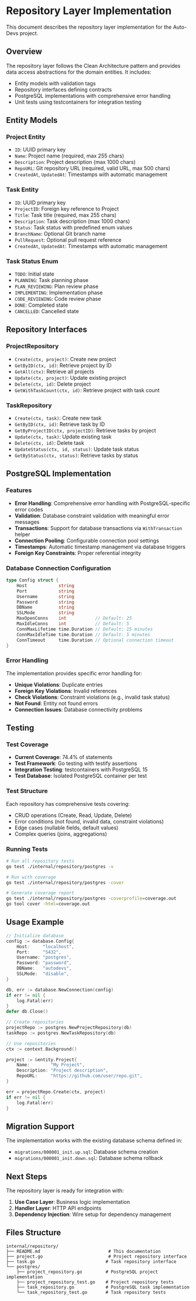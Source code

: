 # Repository Layer Implementation

This document describes the repository layer implementation for the Auto-Devs project.

## Overview

The repository layer follows the Clean Architecture pattern and provides data access abstractions for the domain entities. It includes:

- Entity models with validation tags
- Repository interfaces defining contracts
- PostgreSQL implementations with comprehensive error handling
- Unit tests using testcontainers for integration testing

## Entity Models

### Project Entity
- `ID`: UUID primary key
- `Name`: Project name (required, max 255 chars)
- `Description`: Project description (max 1000 chars)
- `RepoURL`: Git repository URL (required, valid URL, max 500 chars)
- `CreatedAt`, `UpdatedAt`: Timestamps with automatic management

### Task Entity
- `ID`: UUID primary key
- `ProjectID`: Foreign key reference to Project
- `Title`: Task title (required, max 255 chars)
- `Description`: Task description (max 1000 chars)
- `Status`: Task status with predefined enum values
- `BranchName`: Optional Git branch name
- `PullRequest`: Optional pull request reference
- `CreatedAt`, `UpdatedAt`: Timestamps with automatic management

### Task Status Enum
- `TODO`: Initial state
- `PLANNING`: Task planning phase
- `PLAN_REVIEWING`: Plan review phase
- `IMPLEMENTING`: Implementation phase
- `CODE_REVIEWING`: Code review phase
- `DONE`: Completed state
- `CANCELLED`: Cancelled state

## Repository Interfaces

### ProjectRepository
- `Create(ctx, project)`: Create new project
- `GetByID(ctx, id)`: Retrieve project by ID
- `GetAll(ctx)`: Retrieve all projects
- `Update(ctx, project)`: Update existing project
- `Delete(ctx, id)`: Delete project
- `GetWithTaskCount(ctx, id)`: Retrieve project with task count

### TaskRepository
- `Create(ctx, task)`: Create new task
- `GetByID(ctx, id)`: Retrieve task by ID
- `GetByProjectID(ctx, projectID)`: Retrieve tasks by project
- `Update(ctx, task)`: Update existing task
- `Delete(ctx, id)`: Delete task
- `UpdateStatus(ctx, id, status)`: Update task status
- `GetByStatus(ctx, status)`: Retrieve tasks by status

## PostgreSQL Implementation

### Features
- **Error Handling**: Comprehensive error handling with PostgreSQL-specific error codes
- **Validation**: Database constraint validation with meaningful error messages
- **Transactions**: Support for database transactions via `WithTransaction` helper
- **Connection Pooling**: Configurable connection pool settings
- **Timestamps**: Automatic timestamp management via database triggers
- **Foreign Key Constraints**: Proper referential integrity

### Database Connection Configuration
```go
type Config struct {
    Host            string
    Port            string
    Username        string
    Password        string
    DBName          string
    SSLMode         string
    MaxOpenConns    int           // Default: 25
    MaxIdleConns    int           // Default: 5
    ConnMaxLifetime time.Duration // Default: 15 minutes
    ConnMaxIdleTime time.Duration // Default: 5 minutes
    ConnTimeout     time.Duration // Optional connection timeout
}
```

### Error Handling
The implementation provides specific error handling for:
- **Unique Violations**: Duplicate entries
- **Foreign Key Violations**: Invalid references
- **Check Violations**: Constraint violations (e.g., invalid task status)
- **Not Found**: Entity not found errors
- **Connection Issues**: Database connectivity problems

## Testing

### Test Coverage
- **Current Coverage**: 74.4% of statements
- **Test Framework**: Go testing with testify assertions
- **Integration Testing**: testcontainers with PostgreSQL 15
- **Test Database**: Isolated PostgreSQL container per test

### Test Structure
Each repository has comprehensive tests covering:
- CRUD operations (Create, Read, Update, Delete)
- Error conditions (not found, invalid data, constraint violations)
- Edge cases (nullable fields, default values)
- Complex queries (joins, aggregations)

### Running Tests
```bash
# Run all repository tests
go test ./internal/repository/postgres -v

# Run with coverage
go test ./internal/repository/postgres -cover

# Generate coverage report
go test ./internal/repository/postgres -coverprofile=coverage.out
go tool cover -html=coverage.out
```

## Usage Example

```go
// Initialize database
config := database.Config{
    Host:     "localhost",
    Port:     "5432",
    Username: "postgres",
    Password: "password",
    DBName:   "autodevs",
    SSLMode:  "disable",
}

db, err := database.NewConnection(config)
if err != nil {
    log.Fatal(err)
}
defer db.Close()

// Create repositories
projectRepo := postgres.NewProjectRepository(db)
taskRepo := postgres.NewTaskRepository(db)

// Use repositories
ctx := context.Background()

project := &entity.Project{
    Name:        "My Project",
    Description: "Project description",
    RepoURL:     "https://github.com/user/repo.git",
}

err = projectRepo.Create(ctx, project)
if err != nil {
    log.Fatal(err)
}
```

## Migration Support

The implementation works with the existing database schema defined in:
- `migrations/000001_init.up.sql`: Database schema creation
- `migrations/000001_init.down.sql`: Database schema rollback

## Next Steps

The repository layer is ready for integration with:
1. **Use Case Layer**: Business logic implementation
2. **Handler Layer**: HTTP API endpoints
3. **Dependency Injection**: Wire setup for dependency management

## Files Structure

```
internal/repository/
├── README.md                          # This documentation
├── project.go                         # Project repository interface
├── task.go                           # Task repository interface
└── postgres/
    ├── project_repository.go         # PostgreSQL project implementation
    ├── project_repository_test.go    # Project repository tests
    ├── task_repository.go            # PostgreSQL task implementation
    └── task_repository_test.go       # Task repository tests
```